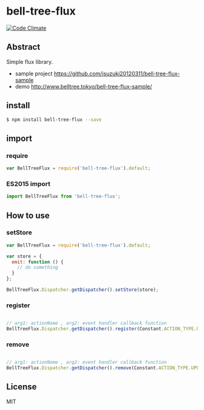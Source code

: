 # bell-tree-flux

[![Code Climate](https://codeclimate.com/github/jsuzuki20120311/bell-tree-flux/badges/gpa.svg)](https://codeclimate.com/github/jsuzuki20120311/bell-tree-flux)


## Abstract

Simple flux library.

* sample project https://github.com/jsuzuki20120311/bell-tree-flux-sample
* demo http://www.belltree.tokyo/bell-tree-flux-sample/


## install

```sh
$ npm install bell-tree-flux --save
```

## import

### require

```javascript
var BellTreeFlux = require('bell-tree-flux').default;
```

### ES2015 import

```javascript
import BellTreeFlux from 'bell-tree-flux';
```


## How to use

### setStore

```javascript
var BellTreeFlux = require('bell-tree-flux').default;

var store = {
  emit: function () {
    // do something
  }
};

BellTreeFlux.Dispatcher.getDispatcher().setStore(store);
```


### register

```javascript

// arg1: actionName , arg2: event handler callback function
BellTreeFlux.Dispatcher.getDispatcher().register(Constant.ACTION_TYPE.UPDATE_TODO, this.onUpdate);

```


### remove

```javascript

// arg1: actionName , arg2: event handler callback function
BellTreeFlux.Dispatcher.getDispatcher().remove(Constant.ACTION_TYPE.UPDATE_TODO, this.onUpdate);

```


## License

MIT
